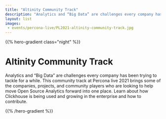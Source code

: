 ```yaml
---
title: "Altinity Community Track"
description: "Analytics and “Big Data” are challenges every company has been trying to tackle for a while. This community track at Percona live 2021 brings some of the companies, projects, and community players who are looking to help move Open Source Analytics forward into one place. Learn about how Clickhouse is being used and growing in the enterprise and how to contribute."
layout: list
images:
 - events/percona-live/PL2021-altinity-community-track.jpg
---
```


{{% hero-gradient class="night" %}}

# Altinity Community Track

Analytics and “Big Data” are challenges every company has been trying to tackle for a while. This community track at Percona live 2021 brings some of the companies, projects, and community players who are looking to help move Open Source Analytics forward into one place. Learn about how Clickhouse is being used and growing in the enterprise and how to contribute.

{{% /hero-gradient %}}

